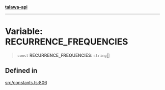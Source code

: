[**talawa-api**](../../README.md)

***

# Variable: RECURRENCE\_FREQUENCIES

> `const` **RECURRENCE\_FREQUENCIES**: `string`[]

## Defined in

[src/constants.ts:806](https://github.com/Suyash878/talawa-api/blob/e4413cec641a837926071678fed3c7f67234e31e/src/constants.ts#L806)
